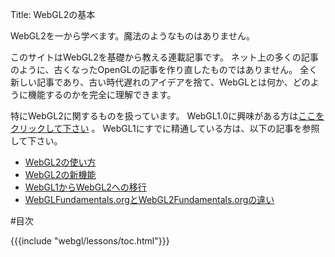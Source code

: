 Title: WebGL2の基本

WebGL2を一から学べます。魔法のようなものはありません。

このサイトはWebGL2を基礎から教える連載記事です。
ネット上の多くの記事のように、古くなったOpenGLの記事を作り直したものではありません。
全く新しい記事であり、古い時代遅れのアイデアを捨て、WebGLとは何か、どのように機能するのかを完全に理解できます。

特にWebGL2に関するものを扱っています。
WebGL1.0に興味がある方は[ここをクリックして下さい](https://webglfundamentals.org) 。
WebGL1にすでに精通している方は、以下の記事を参照して下さい。

<ul>
<li><a href="/webgl/lessons/webgl-getting-webgl2.html">WebGL2の使い方</a></li>
<li><a href="/webgl/lessons/webgl2-whats-new.html">WebGL2の新機能</a></li>
<li><a href="/webgl/lessons/webgl1-to-webgl2.html">WebGL1からWebGL2への移行</a></li>
<li><a href="/webgl/lessons/webgl1-to-webgl2-fundamentals.html">WebGLFundamentals.orgとWebGL2Fundamentals.orgの違い</a></li>
</ul>

#目次

{{{include "webgl/lessons/toc.html"}}}


<!--

{{{table_of_contents}}}

-->



